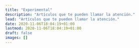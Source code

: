 ```yaml
---
title: "Experimental"
description: "Artículos que te pueden llamar la atención."
lead: "Artículos que te pueden llamar la atención."
date: 2020-11-06T18:04:19+01:00
lastmod: 2020-11-06T18:04:19+01:00
draft: false
images: []
---
```

